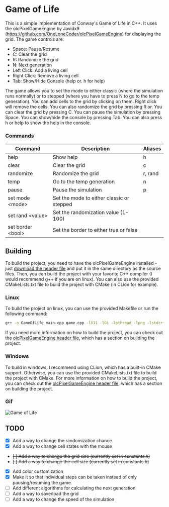 # Game of Life
This is a simple implementation of Conway's Game of Life in C++.
It uses the olcPixelGameEngine by Javidx9 (https://github.com/OneLoneCoder/olcPixelGameEngine) for displaying the grid.
The game controls are:
- Space: Pause/Resume
- C: Clear the grid
- R: Randomize the grid
- N: Next generation
- Left Click: Add a living cell
- Right Click: Remove a living cell
- Tab: Show/Hide Console (help or. h for help)

The game allows you to set the mode to either classic (where the simulation runs normally) or to stepped (where you have to press N to go to the temp generation). 
You can add cells to the grid by clicking on them. Right click will remove the cells.
You can also randomize the grid by pressing R or. You can clear the grid by pressing C. 
You can pause the simulation by pressing Space. You can show/hide the console by pressing Tab. 
You can also press h or help to show the help in the console.

### Commands
| Command            | Description                               | Aliases |
|--------------------|-------------------------------------------|---------|
| help               | Show help                                 | h       |
| clear              | Clear the grid                            | c       |
| randomize          | Randomize the grid                        | r, rand |
| temp               | Go to the temp generation                 | n       |
| pause              | Pause the simulation                      | p       |
| set mode \<mode>   | Set the mode to either classic or stepped |         |
| set rand \<value>  | Set the randomization value (1-100)       |         |
| set border \<bool> | Set the border to either true or false    |         |


## Building
To build the project, you need to have the olcPixelGameEngine installed - just [download the header file](https://github.com/OneLoneCoder/olcPixelGameEngine) and put it in the same directory as the source files.
Then, you can build the project with your favorite C++ compiler (I would recommend g++ if you are on linux).
You can also use the provided CMakeLists.txt file to build the project with CMake (in CLion for example).

### Linux 
To build the project on linux, you can use the provided Makefile or run the following command:
```bash
g++ -o GameOfLife main.cpp game.cpp -lX11 -lGL -lpthread -lpng -lstdc++fs -std=c++17
```
If you need more information on how to build the project, you can check out the [olcPixelGameEngine header file](https://github.com/OneLoneCoder/olcPixelGameEngine/blob/master/olcPixelGameEngine.h), which has a section on building the project.

### Windows
To build in windows, I recommend using CLion, which has a built-in CMake support.
Otherwise, you can use the provided CMakeLists.txt file to build the project with CMake.
For more information on how to build the project, you can check out the [olcPixelGameEngine header file](https://github.com/OneLoneCoder/olcPixelGameEngine/blob/master/olcPixelGameEngine.h), which has a section on building the project.

### Gif
![Game of Life](https://davidblog.si/wp-content/uploads/2023/01/Peek-2023-01-04-16-26.gif)

## TODO
- [x] Add a way to change the randomization chance
- [x] Add a way to change cell states with the mouse
- ~~[ ] Add a way to change the grid size (currently set in constants.h)~~
- ~~[ ] Add a way to change the cell size (currently set in constants.h)~~
- [x] Add color customization
- [x] Make it so that individual steps can be taken instead of only pausing/resuming the game
- [ ] Add different algorithms for calculating the next generation
- [ ] Add a way to save/load the grid
- [ ] Add a way to change the speed of the simulation
